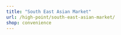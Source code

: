 ```yaml
---
title: "South East Asian Market"
url: /high-point/south-east-asian-market/
shop: convenience
---
```

